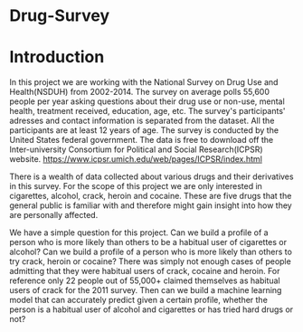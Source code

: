# Drug-Survey

# Introduction
In this project we are working with the National Survey on Drug Use and Health(NSDUH) from 2002-2014. The survey on average polls 55,600 people per year asking questions about their drug use or non-use, mental health, treatment received, education, age, etc. The survey's participants' adresses and contact information is separated from the dataset. All the participants are at least 12 years of age. The survey is conducted by the United States federal government. The data is free to download off the Inter-university Consortium for Political and Social Research(ICPSR) website. https://www.icpsr.umich.edu/web/pages/ICPSR/index.html

There is a wealth of data collected about various drugs and their derivatives in this survey. For the scope of this project we are only interested in cigarettes, alcohol, crack, heroin and cocaine. These are five drugs that the general public is familiar with and therefore might gain insight into how they are personally affected.

We have a simple question for this project. Can we build a profile of a person who is more likely than others to be a habitual user of cigarettes or alcohol? Can we build a profile of a person who is more likely than others to try crack, heroin or cocaine? There was simply not enough cases of people admitting that they were habitual users of crack, cocaine and heroin. For reference only 22 people out of 55,000+ claimed themselves as habitual users of crack for the 2011 survey. Then can we build a machine learning model that can accurately predict given a certain profile, whether the person is a habitual user of alcohol and cigarettes or has tried hard drugs or not?
